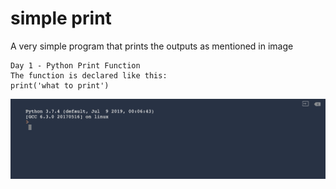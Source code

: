 
# simple print

A very simple program that prints the outputs as mentioned in image

```
Day 1 - Python Print Function
The function is declared like this:
print('what to print')

```
![simple print](https://github.com/Abdurahman-hassan/100DaysOfCode/blob/main/Day1/1.1.Printing/1.1.print.gif?raw=true)
